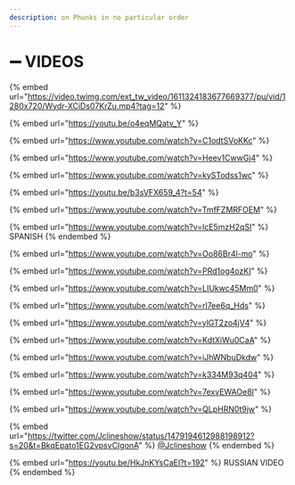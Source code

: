 ```yaml
---
description: on Phunks in no particular order
---
```


# ➖ VIDEOS

{% embed url="https://video.twimg.com/ext_tw_video/1611324183677669377/pu/vid/1280x720/Wydr-XCiDs07KrZu.mp4?tag=12" %}

{% embed url="https://youtu.be/o4eqMQatv_Y" %}

{% embed url="https://www.youtube.com/watch?v=C1odtSVoKKc" %}

{% embed url="https://www.youtube.com/watch?v=Heev1CwwGj4" %}

{% embed url="https://www.youtube.com/watch?v=kySTodss1wc" %}

{% embed url="https://youtu.be/b3sVFX659_4?t=54" %}

{% embed url="https://www.youtube.com/watch?v=TmfFZMRFOEM" %}

{% embed url="https://www.youtube.com/watch?v=lcE5mzH2qSI" %}
SPANISH
{% endembed %}

{% embed url="https://www.youtube.com/watch?v=Oo86Br4l-mo" %}

{% embed url="https://www.youtube.com/watch?v=PRd1og4ozKI" %}

{% embed url="https://www.youtube.com/watch?v=LIUkwc45Mm0" %}

{% embed url="https://www.youtube.com/watch?v=rl7ee6q_Hds" %}

{% embed url="https://www.youtube.com/watch?v=ylGT2zo4jV4" %}

{% embed url="https://www.youtube.com/watch?v=KdtXiWu0CaA" %}

{% embed url="https://www.youtube.com/watch?v=iJhWNbuDkdw" %}

{% embed url="https://www.youtube.com/watch?v=k334M93q404" %}

{% embed url="https://www.youtube.com/watch?v=7exvEWAOe8I" %}

{% embed url="https://www.youtube.com/watch?v=QLpHRN0t9jw" %}

{% embed url="https://twitter.com/Jclineshow/status/1479194612988198912?s=20&t=BkqEpato1EG2vpsvCIgonA" %}
[@Jclineshow](https://twitter.com/Jclineshow)
{% endembed %}

{% embed url="https://youtu.be/HkJnKYsCaEI?t=192" %}
RUSSIAN VIDEO
{% endembed %}
